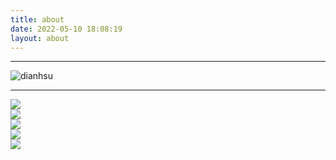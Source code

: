 ```yaml
---
title: about
date: 2022-05-10 18:08:19
layout: about
---
```


---

![dianhsu](https://luogu.wao3.cn/api/practice?id=394754&card_width=700)

---

<a href="https://codeforces.com/profile/xdO_o"><img src="https://fc.dianhsu.top/cf?user=xdO_o"></a><br/><a href="https://codeforces.com/profile/dianhsu"><img src="https://fc.dianhsu.top/cf?user=dianhsu"></a><br/><a href="https://codeforces.com/profile/dianhsuX"><img src="https://fc.dianhsu.top/cf?user=dianhsuX"></a><br/><a href="https://codeforces.com/profile/dianhsu_scarlet"><img src="https://fc.dianhsu.top/cf?user=dianhsu_scarlet"></a><br/><a href="https://codeforces.com/profile/dianhsu_violet"><img src="https://fc.dianhsu.top/cf?user=dianhsu_violet"></a>
<!-- <a href="https://codeforces.com/profile/dianhsu_shield"><img src="https://fc.dianhsu.top/cf?user=dianhsu_shield"></a>
<a href="https://codeforces.com/profile/dianhsu_sword"><img src="https://fc.dianhsu.top/cf?user=dianhsu_sword"></a> -->